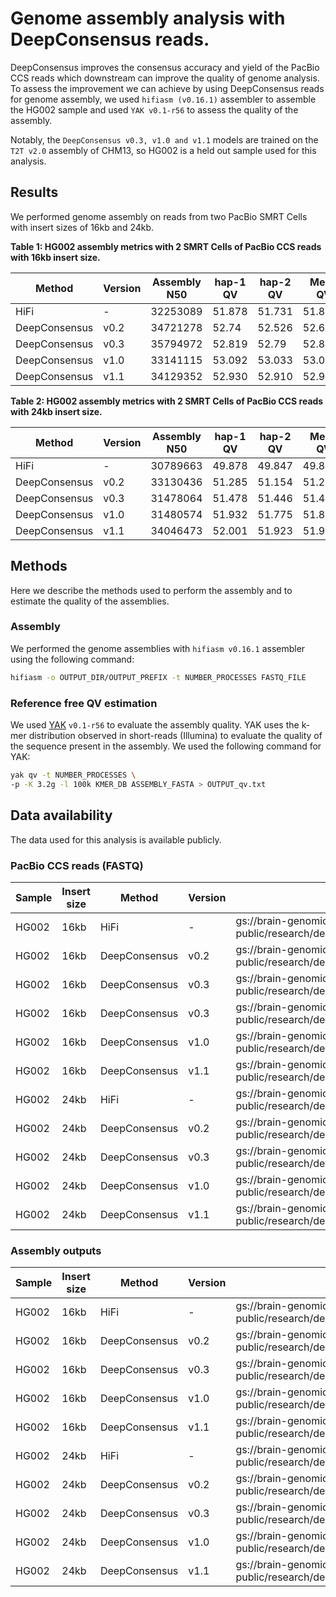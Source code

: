 # Genome assembly analysis with DeepConsensus reads.

DeepConsensus improves the consensus accuracy and yield of the PacBio CCS reads
which downstream can improve the quality of genome analysis. To assess the
improvement we can achieve by using DeepConsensus reads for genome assembly, we
used `hifiasm (v0.16.1)` assembler to assemble the HG002 sample and used `YAK
v0.1-r56` to assess the quality of the assembly.

Notably, the `DeepConsensus v0.3, v1.0 and v1.1` models are trained on the `T2T
v2.0` assembly of CHM13, so HG002 is a held out sample used for this analysis.

## Results

We performed genome assembly on reads from two PacBio SMRT Cells with insert
sizes of 16kb and 24kb.

**Table 1: HG002 assembly metrics with 2 SMRT Cells of PacBio CCS reads with
16kb insert size.**

Method        | Version | Assembly N50 | hap-1 QV | hap-2 QV | Mean QV
------------- | ------- | ------------ | -------- | -------- | -------
HiFi          | -       | 32253089     | 51.878   | 51.731   | 51.8045
DeepConsensus | v0.2    | 34721278     | 52.74    | 52.526   | 52.633
DeepConsensus | v0.3    | 35794972     | 52.819   | 52.79    | 52.8045
DeepConsensus | v1.0    | 33141115     | 53.092   | 53.033   | 53.0625
DeepConsensus | v1.1    | 34129352     | 52.930   | 52.910   | 52.92

**Table 2: HG002 assembly metrics with 2 SMRT Cells of PacBio CCS reads with
24kb insert size.**

Method        | Version | Assembly N50 | hap-1 QV | hap-2 QV | Mean QV
------------- | ------- | ------------ | -------- | -------- | -------
HiFi          | -       | 30789663     | 49.878   | 49.847   | 49.8625
DeepConsensus | v0.2    | 33130436     | 51.285   | 51.154   | 51.2195
DeepConsensus | v0.3    | 31478064     | 51.478   | 51.446   | 51.462
DeepConsensus | v1.0    | 31480574     | 51.932   | 51.775   | 51.8535
DeepConsensus | v1.1    | 34046473     | 52.001   | 51.923   | 51.962

## Methods

Here we describe the methods used to perform the assembly and to estimate the
quality of the assemblies.

### Assembly

We performed the genome assemblies with `hifiasm v0.16.1` assembler using the
following command:

```bash
hifiasm -o OUTPUT_DIR/OUTPUT_PREFIX -t NUMBER_PROCESSES FASTQ_FILE
```

### Reference free QV estimation

We used [YAK](https://github.com/lh3/yak) `v0.1-r56` to evaluate the assembly
quality. YAK uses the k-mer distribution observed in short-reads (Illumina) to
evaluate the quality of the sequence present in the assembly. We used the
following command for YAK:

```bash
yak qv -t NUMBER_PROCESSES \
-p -K 3.2g -l 100k KMER_DB ASSEMBLY_FASTA > OUTPUT_qv.txt
```

## Data availability

The data used for this analysis is available publicly.

### PacBio CCS reads (FASTQ)

Sample | Insert size | Method        | Version | Location
------ | ----------- | ------------- | ------- | --------
HG002  | 16kb        | HiFi          | -       | gs://brain-genomics-public/research/deepconsensus/data/v0.3/assembly_analysis/fastqs/HG002_16kb_2SMRT_cells.hifi.q20.fastq
HG002  | 16kb        | DeepConsensus | v0.2    | gs://brain-genomics-public/research/deepconsensus/data/v0.3/assembly_analysis/fastqs/HG002_16kb_2SMRT_cells.dc.v0.2.q20.fastq.gz
HG002  | 16kb        | DeepConsensus | v0.3    | gs://brain-genomics-public/research/deepconsensus/data/v0.3/assembly_analysis/fastqs/HG002_16kb_2SMRT_cells.dc.v0.3.q20.fastq.gz
HG002  | 16kb        | DeepConsensus | v0.3    | gs://brain-genomics-public/research/deepconsensus/data/v1.0/assembly_analysis/fastqs/HG002_16kb_2SMRT_cells.dc.v1.0.q20.fastq.gz
HG002  | 16kb        | DeepConsensus | v1.0    | gs://brain-genomics-public/research/deepconsensus/data/v1.0/assembly_analysis/fastqs/HG002_16kb_2SMRT_cells.dc.v1.0.q20.fastq.gz
HG002  | 16kb        | DeepConsensus | v1.1    | gs://brain-genomics-public/research/deepconsensus/data/v1.1/assembly_analysis/fastqs/HG002_16kb_2SMRT_cells.dc.v1.1.q20.fastq.gz
HG002  | 24kb        | HiFi          | -       | gs://brain-genomics-public/research/deepconsensus/data/v0.3/assembly_analysis/fastqs/HG002_24kb_2SMRT_cells.hifi.q20.fastq
HG002  | 24kb        | DeepConsensus | v0.2    | gs://brain-genomics-public/research/deepconsensus/data/v0.3/assembly_analysis/fastqs/HG002_24kb_2SMRT_cells.dc.v0.2.q20.fastq.gz
HG002  | 24kb        | DeepConsensus | v0.3    | gs://brain-genomics-public/research/deepconsensus/data/v0.3/assembly_analysis/fastqs/HG002_24kb_2SMRT_cells.dc.v0.3.q20.fastq.gz
HG002  | 24kb        | DeepConsensus | v1.0    | gs://brain-genomics-public/research/deepconsensus/data/v1.0/assembly_analysis/fastqs/HG002_24kb_2SMRT_cells.dc.v1.0.q20.fastq.gz
HG002  | 24kb        | DeepConsensus | v1.1    | gs://brain-genomics-public/research/deepconsensus/data/v1.1/assembly_analysis/fastqs/HG002_24kb_2SMRT_cells.dc.v1.1.q20.fastq.gz

### Assembly outputs

Sample | Insert size | Method        | Version | Location
------ | ----------- | ------------- | ------- | --------
HG002  | 16kb        | HiFi          | -       | gs://brain-genomics-public/research/deepconsensus/data/v0.3/assembly_analysis/hifiasm_outputs/HG002_16kb_2SMRT_cells_hifi_q20/
HG002  | 16kb        | DeepConsensus | v0.2    | gs://brain-genomics-public/research/deepconsensus/data/v0.3/assembly_analysis/hifiasm_outputs/HG002_16kb_2SMRT_cells_dc_v0.2_q20/
HG002  | 16kb        | DeepConsensus | v0.3    | gs://brain-genomics-public/research/deepconsensus/data/v0.3/assembly_analysis/hifiasm_outputs/HG002_16kb_2SMRT_cells_dc_v0.3_q20/
HG002  | 16kb        | DeepConsensus | v1.0    | gs://brain-genomics-public/research/deepconsensus/data/v1.0/assembly_analysis/hifiasm_outputs/HG002_16kb_2SMRT_cells_dc_v1.0_q20/
HG002  | 16kb        | DeepConsensus | v1.1    | gs://brain-genomics-public/research/deepconsensus/data/v1.1/assembly_analysis/hifiasm_outputs/HG002_16kb_2SMRT_cells_dc_v1.1_q20/
HG002  | 24kb        | HiFi          | -       | gs://brain-genomics-public/research/deepconsensus/data/v0.3/assembly_analysis/hifiasm_outputs/HG002_24kb_2SMRT_cells_hifi_q20/
HG002  | 24kb        | DeepConsensus | v0.2    | gs://brain-genomics-public/research/deepconsensus/data/v0.3/assembly_analysis/hifiasm_outputs/HG002_24kb_2SMRT_cells_dc_v0.2_q20/
HG002  | 24kb        | DeepConsensus | v0.3    | gs://brain-genomics-public/research/deepconsensus/data/v0.3/assembly_analysis/hifiasm_outputs/HG002_24kb_2SMRT_cells_dc_v0.3_q20/
HG002  | 24kb        | DeepConsensus | v1.0    | gs://brain-genomics-public/research/deepconsensus/data/v1.0/assembly_analysis/hifiasm_outputs/HG002_24kb_2SMRT_cells_dc_v1.0_q20/
HG002  | 24kb        | DeepConsensus | v1.1    | gs://brain-genomics-public/research/deepconsensus/data/v1.1/assembly_analysis/hifiasm_outputs/HG002_24kb_2SMRT_cells_dc_v1.1_q20/
